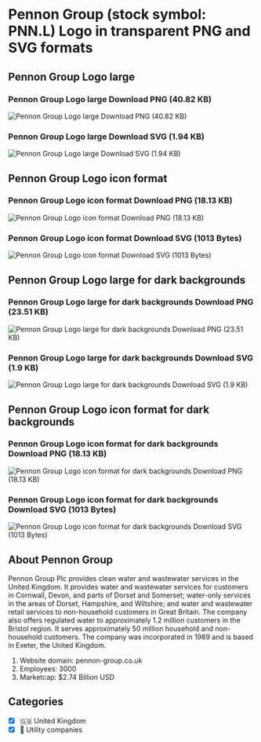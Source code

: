 # Pennon Group (stock symbol: PNN.L) Logo in transparent PNG and SVG formats

## Pennon Group Logo large

### Pennon Group Logo large Download PNG (40.82 KB)

![Pennon Group Logo large Download PNG (40.82 KB)](/img/orig/PNN.L_BIG-889f0b6e.png)

### Pennon Group Logo large Download SVG (1.94 KB)

![Pennon Group Logo large Download SVG (1.94 KB)](/img/orig/PNN.L_BIG-d857061c.svg)

## Pennon Group Logo icon format

### Pennon Group Logo icon format Download PNG (18.13 KB)

![Pennon Group Logo icon format Download PNG (18.13 KB)](/img/orig/PNN.L-1fb104a3.png)

### Pennon Group Logo icon format Download SVG (1013 Bytes)

![Pennon Group Logo icon format Download SVG (1013 Bytes)](/img/orig/PNN.L-8f731eee.svg)

## Pennon Group Logo large for dark backgrounds

### Pennon Group Logo large for dark backgrounds Download PNG (23.51 KB)

![Pennon Group Logo large for dark backgrounds Download PNG (23.51 KB)](/img/orig/PNN.L_BIG.D-58c2b88e.png)

### Pennon Group Logo large for dark backgrounds Download SVG (1.9 KB)

![Pennon Group Logo large for dark backgrounds Download SVG (1.9 KB)](/img/orig/PNN.L_BIG.D-5e0ea9ba.svg)

## Pennon Group Logo icon format for dark backgrounds

### Pennon Group Logo icon format for dark backgrounds Download PNG (18.13 KB)

![Pennon Group Logo icon format for dark backgrounds Download PNG (18.13 KB)](/img/orig/PNN.L.D-b3a4d914.png)

### Pennon Group Logo icon format for dark backgrounds Download SVG (1013 Bytes)

![Pennon Group Logo icon format for dark backgrounds Download SVG (1013 Bytes)](/img/orig/PNN.L.D-b99f9d82.svg)

## About Pennon Group

Pennon Group Plc provides clean water and wastewater services in the United Kingdom. It provides water and wastewater services for customers in Cornwall, Devon, and parts of Dorset and Somerset; water-only services in the areas of Dorset, Hampshire, and Wiltshire; and water and wastewater retail services to non-household customers in Great Britain. The company also offers regulated water to approximately 1.2 million customers in the Bristol region. It serves approximately 50 million household and non-household customers. The company was incorporated in 1989 and is based in Exeter, the United Kingdom.

1. Website domain: pennon-group.co.uk
2. Employees: 3000
3. Marketcap: $2.74 Billion USD


## Categories
- [x] 🇬🇧 United Kingdom
- [x] 🚰 Utility companies
